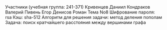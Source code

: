 Участники (учебная группа: 241-371)
Кривенцев Даниил
Кондраков Валерий
Пивень Егор
Денисов Роман
Тема No8
Шифрование пароля: rsa
Кэш: sha-512
Алгоритм для решения задачи: метод деления пополам
Задача: поиск кратчайшего расстояния между вершинами графа
